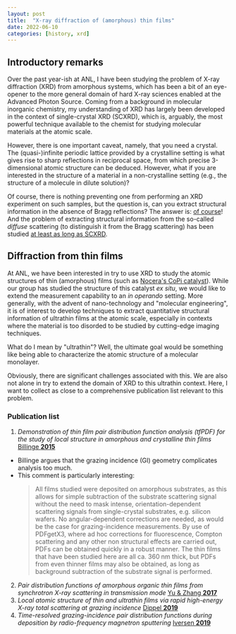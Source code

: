 ```yaml
---
layout: post
title:  "X-ray diffraction of (amorphous) thin films"
date: 2022-06-10
categories: [history, xrd]
---
```


## Introductory remarks

Over the past year-ish at ANL, I have been studying the problem of X-ray diffraction (XRD) from amorphous systems, which has been a bit of an eye-opener to the more general domain of hard X-ray sciences enabled at the Advanced Photon Source. Coming from a background in molecular inorganic chemistry, my understanding of XRD has largely been developed in the context of single-crystal XRD (SCXRD), which is, arguably, the most powerful technique available to the chemist for studying molecular materials at the atomic scale.

However, there is one important caveat, namely, that you need a crystal. The (quasi-)infinite periodic lattice provided by a crystalline setting is what gives rise to sharp reflections in reciprocal space, from which precise 3-dimensional atomic structure can be deduced. However, what if you are interested in the structure of a material in a non-crystalline setting (e.g., the structure of a molecule in dilute solution)?

Of course, there is nothing preventing one from performing an XRD experiment on such samples, but the question is, can you extract structural information in the absence of Bragg reflections? The answer is: [of course](https://www.elsevier.com/books/underneath-the-bragg-peaks/egami/978-0-08-097133-9)! And the problem of extracting structural information from the so-called *diffuse* scattering (to distinguish it from the Bragg scattering) has been studied [at least as long as SCXRD](https://link.springer.com/article/10.1007/s11661-013-1889-2).

## Diffraction from thin films

At ANL, we have been interested in try to use XRD to study the atomic structures of thin (amorphous) films (such as [Nocera's CoPi catalyst](https://science.sciencemag.org/content/321/5892/1072)). While our group has studied the structure of this catalyst *ex situ*, we would like to extend the measurement capability to an *in operando* setting. More generally, with the advent of nano-technology and "molecular engineering", it is of interest to develop techniques to extract quantitative structural information of ultrathin films at the atomic scale, especially in contexts where the material is too disorded to be studied by cutting-edge imaging techniques.

What do I mean by "ultrathin"? Well, the ultimate goal would be something like being able to characterize the atomic structure of a molecular monolayer.

Obviously, there are significant challenges associated with this. We are also not alone in try to extend the domain of XRD to this ultrathin context. Here, I want to collect as close to a comprehensive publication list relevant to this problem.

### Publication list

1. *Demonstration of thin film pair distribution function analysis (tfPDF) for the study of local structure in amorphous and crystalline thin films* [Billinge **2015**](https://doi.org/10.1107/S2052252515012221)
  * Billinge argues that the grazing incidence (GI) geometry complicates analysis too much.
  * This comment is particularly interesting:
    >All films studied were deposited on amorphous substrates, as this allows for simple subtraction of the substrate scattering signal without the need to mask intense, orientation-dependent scattering signals from single-crystal substrates, e.g. silicon wafers. No angular-dependent corrections are needed, as would be the case for grazing-incidence measurements. By use of PDFgetX3, where ad hoc corrections for fluorescence, Compton scattering and any other non structural effects are carried out, PDFs can be obtained quickly in a robust manner. The thin films that have been studied here are all ca. 360 nm thick, but PDFs from even thinner films may also be obtained, as long as background subtraction of the substrate signal is performed.

2. *Pair distribution functions of amorphous organic thin films from synchrotron X-ray scattering in transmission mode* [Yu & Zhang **2017**](https://doi.org/10.1107/S2052252517009344)
3. *Local atomic structure of thin and ultrathin films via rapid high-energy X-ray total scattering at grazing incidence* [Dippel **2019**](https://doi.org/10.1107/S2052252519000514)
4. *Time-resolved grazing-incidence pair distribution functions during deposition by radio-frequency magnetron sputtering* [Iversen **2019**](https://doi.org/10.1107/S2052252519001192)
